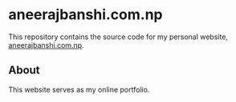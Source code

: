 # aneerajbanshi.com.np

This repository contains the source code for my personal website, [aneerajbanshi.com.np](https://aneerajbanshi.com.np).

## About

This website serves as my online portfolio.


